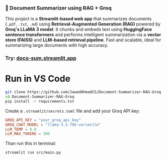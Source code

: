 ### 📄 Document Summarizer using RAG + Groq

This project is a **Streamlit-based web app** that summarizes documents (`.pdf`, `.txt`, `.md`) using **Retrieval-Augmented Generation (RAG)** powered by **Groq's LLaMA 3 model**. It chunks and embeds text using **HuggingFace sentence transformers** and performs intelligent summarization via a **vector store (FAISS)** and **LLM-based retrieval pipeline**. Fast and scalable, ideal for summarizing large documents with high accuracy.

### Try: [docs-sum.streamlit.app](https://docs-sum.streamlit.app)
# Run in VS Code

```bash
git clone https://github.com/JawadAhmadCS/Document-Summarizer-RAG-Groq.git
cd Document-Summarizer-RAG-Groq
pip install -r requirements.txt
```

Create a `.streamlit/secrets.toml` file and add your Groq API key:

```toml
GROQ_API_KEY = "your_groq_api_key"
GROQ_CHAT_MODEL = "llama-3.3-70b-versatile"
LLM_TEMP = 0.0
LLM_MAX_TOKENS = 300
```

Than run this in terminal:

```
streamlit run src/main.py
```
